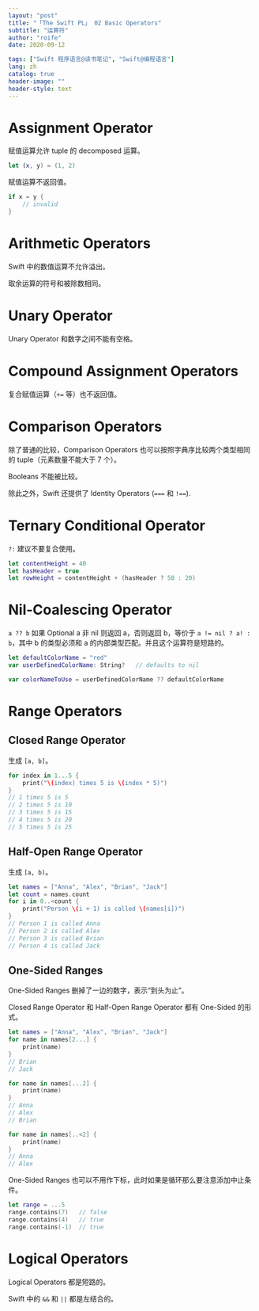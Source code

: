 ```yaml
---
layout: "post"
title: "「The Swift PL」 02 Basic Operators"
subtitle: "运算符"
author: "roife"
date: 2020-09-12

tags: ["Swift 程序语言@读书笔记", "Swift@编程语言"]
lang: zh
catalog: true
header-image: ""
header-style: text
---
```


# Assignment Operator

赋值运算允许 tuple 的 decomposed 运算。

```swift
let (x, y) = (1, 2)
```

赋值运算不返回值。

```swift
if x = y {
    // invalid
}
```

# Arithmetic Operators

Swift 中的数值运算不允许溢出。

取余运算的符号和被除数相同。

# Unary Operator

Unary Operator 和数字之间不能有空格。

# Compound Assignment Operators

复合赋值运算（`+=` 等）也不返回值。

# Comparison Operators

除了普通的比较，Comparison Operators 也可以按照字典序比较两个类型相同的 tuple（元素数量不能大于 7 个）。

Booleans 不能被比较。

除此之外，Swift 还提供了 Identity Operators (`===` 和 `!==`).

# Ternary Conditional Operator

`?:` 建议不要复合使用。

```swift
let contentHeight = 40
let hasHeader = true
let rowHeight = contentHeight + (hasHeader ? 50 : 20)
```

# Nil-Coalescing Operator

`a ?? b` 如果 Optional a 非 nil 则返回 a，否则返回 b，等价于 `a != nil ? a! : b`，其中 b 的类型必须和 a 的内部类型匹配。并且这个运算符是短路的。

```swift
let defaultColorName = "red"
var userDefinedColorName: String?   // defaults to nil

var colorNameToUse = userDefinedColorName ?? defaultColorName
```

# Range Operators

## Closed Range Operator

生成 `[a, b]`。

```swift
for index in 1...5 {
    print("\(index) times 5 is \(index * 5)")
}
// 1 times 5 is 5
// 2 times 5 is 10
// 3 times 5 is 15
// 4 times 5 is 20
// 5 times 5 is 25
```

## Half-Open Range Operator

生成 `[a, b)`。

```swift
let names = ["Anna", "Alex", "Brian", "Jack"]
let count = names.count
for i in 0..<count {
    print("Person \(i + 1) is called \(names[i])")
}
// Person 1 is called Anna
// Person 2 is called Alex
// Person 3 is called Brian
// Person 4 is called Jack
```

## One-Sided Ranges

One-Sided Ranges 删掉了一边的数字，表示“到头为止”。

Closed Range Operator 和 Half-Open Range Operator 都有 One-Sided 的形式。

```swift
let names = ["Anna", "Alex", "Brian", "Jack"]
for name in names[2...] {
    print(name)
}
// Brian
// Jack

for name in names[...2] {
    print(name)
}
// Anna
// Alex
// Brian

for name in names[..<2] {
    print(name)
}
// Anna
// Alex
```

One-Sided Ranges 也可以不用作下标，此时如果是循环那么要注意添加中止条件。

```swift
let range = ...5
range.contains(7)   // false
range.contains(4)   // true
range.contains(-1)  // true
```

# Logical Operators

Logical Operators 都是短路的。

Swift 中的 `&&` 和 `||` 都是左结合的。
